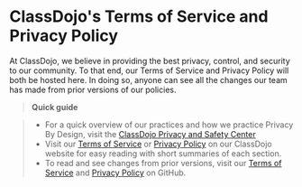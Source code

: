 ClassDojo's Terms of Service and Privacy Policy
=====================

At ClassDojo, we believe in providing the best privacy, control, and security to our community. To that end, our Terms of Service and Privacy Policy will both be hosted here. In doing so, anyone can see all the changes our team has made from prior versions of our policies.

> **Quick guide**

> - For a quick overview of our practices and how we practice Privacy By Design, visit the [ClassDojo Privacy and Safety Center](https://www.classdojo.com/trustcenter)
> - Visit our [Terms of Service](https://www.classdojo.com/terms) or [Privacy Policy](https://www.classdojo.com/privacy) on our ClassDojo website for easy reading with short summaries of each section.
> - To read and see changes from prior versions, visit our [Terms of Service](https://github.com/manojlamba/policies/blob/master/terms.md) and [Privacy Policy](https://github.com/manojlamba/policies/blob/master/privacy.md) on GitHub.
